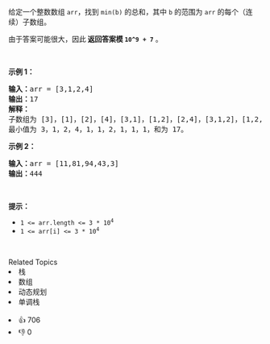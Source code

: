<p>给定一个整数数组 <code>arr</code>，找到 <code>min(b)</code>&nbsp;的总和，其中 <code>b</code> 的范围为 <code>arr</code> 的每个（连续）子数组。</p>

<p>由于答案可能很大，因此<strong> 返回答案模 <code>10^9 + 7</code></strong> 。</p>

<p>&nbsp;</p>

<p><strong>示例 1：</strong></p>

<pre>
<strong>输入：</strong>arr = [3,1,2,4]
<strong>输出：</strong>17
<strong>解释：
</strong>子数组为<strong> </strong>[3]，[1]，[2]，[4]，[3,1]，[1,2]，[2,4]，[3,1,2]，[1,2,4]，[3,1,2,4]。 
最小值为 3，1，2，4，1，1，2，1，1，1，和为 17。</pre>

<p><strong>示例 2：</strong></p>

<pre>
<strong>输入：</strong>arr = [11,81,94,43,3]
<strong>输出：</strong>444
</pre>

<p>&nbsp;</p>

<p><strong>提示：</strong></p>

<ul> 
 <li><code>1 &lt;= arr.length &lt;= 3 * 10<sup>4</sup></code></li> 
 <li><code>1 &lt;= arr[i] &lt;= 3 * 10<sup>4</sup></code></li> 
</ul>

<p>&nbsp;</p>

<div><div>Related Topics</div><div><li>栈</li><li>数组</li><li>动态规划</li><li>单调栈</li></div></div><br><div><li>👍 706</li><li>👎 0</li></div>